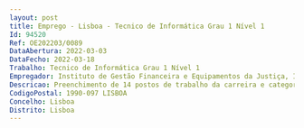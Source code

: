 ```yaml
--- 
layout: post
title: Emprego - Lisboa - Tecnico de Informática Grau 1 Nível 1
Id: 94520
Ref: OE202203/0089
DataAbertura: 2022-03-03
DataFecho: 2022-03-18
Trabalho: Tecnico de Informática Grau 1 Nível 1
Empregador: Instituto de Gestão Financeira e Equipamentos da Justiça, I.P.
Descricao: Preenchimento de 14 postos de trabalho da carreira e categoria de técnico de informática,por recurso à mobilidade na categoria ou intercarreiras, para a área dos Tribunais, comvista ao prosseguimento das competências previstas na alínea b) do n.º 5 do Despacho n.º340 2013, publicado no Diário da República, n.º 5, de 08 de janeiro, do Núcleo deArquitetura e Sistemas de Informação para a Área dos Tribunais, integrado noDepartamento de Arquitetura de Sistemas.Áreas de atuação do Núcleo a) Propor a evolução dos recursos tecnológicos do Ministério da Justiça (MJ), emarticulação com os demais serviços e organismos, de modo a assegurar a suaadequação às necessidades dos serviços b) Realizar ou promover estudos e projetos sobre a estrutura dos recursostecnológicos disponibilizados no MJ, em articulação com os demais serviços eorganismos c) Analisar as necessidades apresentadas pelos serviços e organismos do MJ,elaborando, em colaboração com os mesmos, os estudos prévios de projeto d) Garantir a transferência de conhecimento para o Departamento de Serviços deSuporte Tecnológico, antes do respetivo desenvolvimento, dos projetosreferidos nas alíneas anteriores Página 2 de 3e) Identificar os indicadores de qualidade e definir os níveis de serviço e segurançaadequados aos recursos tecnológicos utilizados no MJ.Atividades associadas ao posto de trabalho a ocupar 1) Instalar e configurar programas e produtos aplicacionais disponíveis no mercado 2) Instalar e configurar programas específicos da área da justiça 3) Instalar e configurar equipamentos (computação pessoal, cópia e impressão, áudioe comunicações) 4) Prestar apoio aos utilizadores finais na configuração e operação de equipamentos,aplicações e sistemas de informação e no diagnóstico e resolução dos respetivosproblemas 5) Ministrar formação básica na operação dos sistemas de informação e dosequipamentos aos utilizadores.As funções serão desempenhadas nas instalações que o IGFEJ, I.P. utiliza nasseguintes localidades a) Lisboa – 6 postos de trabalho (1 Almada Palácio Justiça  1 Barreiro Palácio Justiça  4 Lisboa (1 no Palácio de Justiça e 3 no Campus de Justiça)b) Lisboa Norte – 1 posto de trabalho (Loures  Palácio de Justiça)c) Lisboa Oeste – 2 postos de trabalho (Oeiras Palácio de justiça e Sintra Palácio de Justiça)d) Madeira – 1 posto de trabalho (Funchal cidade)e) Porto – 3 postos de trabalho (cidade)f) Vila Real – 1 posto de trabalho (cidade)
CodigoPostal: 1990-097 LISBOA
Concelho: Lisboa
Distrito: Lisboa
--- 
```

